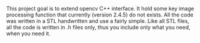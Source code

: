 This project goal is to extend opencv C++ interface. It hold some key image processing function that currently (version 2.4.5) do not exists.
All the code was written in a STL handwritten and use a fairly simple. Like all STL files, all the code is written in .h files only, thus you include only what you need, when you need it.